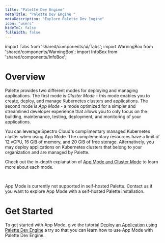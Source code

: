 ```yaml
---
title: "Palette Dev Engine"
metaTitle: "Palette Dev Engine "
metaDescription: "Explore Palette Dev Engine"
icon: "users"
hideToC: false
fullWidth: false
---
```


import Tabs from 'shared/components/ui/Tabs';
import WarningBox from 'shared/components/WarningBox';
import InfoBox from 'shared/components/InfoBox';


# Overview

Palette provides two different modes for deploying and managing applications. The first mode is *Cluster Mode* - this mode enables you to create, deploy, and manage Kubernetes clusters and applications. The second mode is *App Mode* - a mode optimized for a simpler and streamlined developer experience that allows you to only focus on the building, maintenance, testing, deployment, and monitoring of your applications.

You can leverage Spectro Cloud's complimentary managed Kubernetes cluster when using App Mode. The complementary resources have a limit of 12 vCPU, 16 GiB of memory, and 20 GiB of free storage. Alternatively, you may deploy applications on Kubernetes clusters that belong to your organization and are managed by Palette.

Check out the in-depth explanation of [App Mode and Cluster Mode](/introduction/palette-modes) to learn more about each mode.


<br />

<WarningBox>

App Mode is currently not supported in self-hosted Palette. Contact us if you want to explore App Mode with a self-hosted Palette installation.

</WarningBox>


# Get Started

To get started with App Mode, give the tutorial [Deploy an Application using Palette Dev Engine](/devx/apps/deploy-app) a try so that you can learn how to use App Mode with Palette Dev Engine.

<br />

